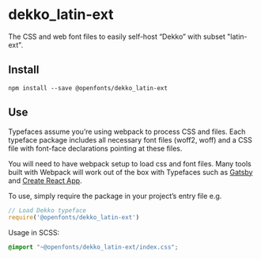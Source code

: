 
# dekko_latin-ext

The CSS and web font files to easily self-host “Dekko” with subset "latin-ext".

## Install

`npm install --save @openfonts/dekko_latin-ext`

## Use

Typefaces assume you’re using webpack to process CSS and files. Each typeface
package includes all necessary font files (woff2, woff) and a CSS file with
font-face declarations pointing at these files.

You will need to have webpack setup to load css and font files. Many tools built
with Webpack will work out of the box with Typefaces such as [Gatsby](https://github.com/gatsbyjs/gatsby)
and [Create React App](https://github.com/facebookincubator/create-react-app).

To use, simply require the package in your project’s entry file e.g.

```javascript
// Load Dekko typeface
require('@openfonts/dekko_latin-ext')
```

Usage in SCSS:
```scss
@import "~@openfonts/dekko_latin-ext/index.css";
```
